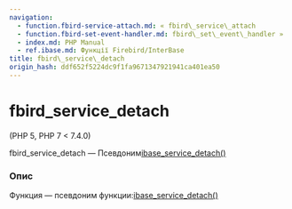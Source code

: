 ```yaml
---
navigation:
  - function.fbird-service-attach.md: « fbird\_service\_attach
  - function.fbird-set-event-handler.md: fbird\_set\_event\_handler »
  - index.md: PHP Manual
  - ref.ibase.md: Функції Firebird/InterBase
title: fbird\_service\_detach
origin_hash: ddf652f5224dc9f1fa9671347921941ca401ea50
---
```

# fbird\_service\_detach

(PHP 5, PHP 7 < 7.4.0)

fbird\_service\_detach — Псевдоним[ibase\_service\_detach()](function.ibase-service-detach.md)

### Опис

Функция — псевдоним функции:[ibase\_service\_detach()](function.ibase-service-detach.md)
